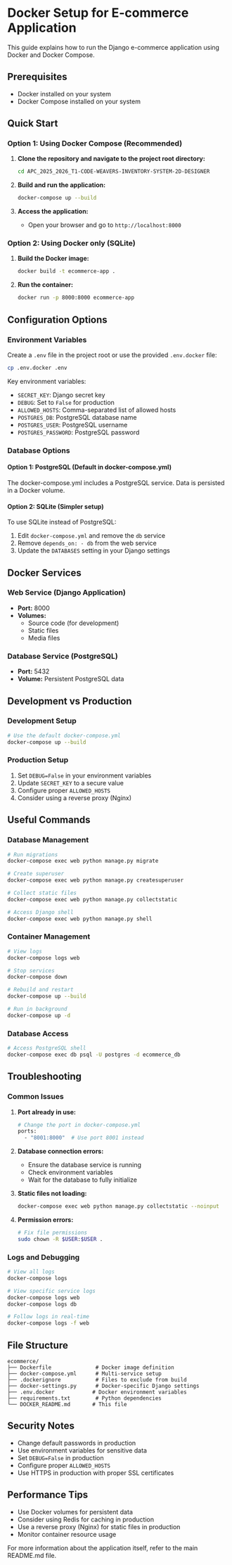 # Docker Setup for E-commerce Application

This guide explains how to run the Django e-commerce application using Docker and Docker Compose.

## Prerequisites

- Docker installed on your system
- Docker Compose installed on your system

## Quick Start

### Option 1: Using Docker Compose (Recommended)

1. **Clone the repository and navigate to the project root directory:**
   ```bash
   cd APC_2025_2026_T1-CODE-WEAVERS-INVENTORY-SYSTEM-2D-DESIGNER
   ```

2. **Build and run the application:**
   ```bash
   docker-compose up --build
   ```

3. **Access the application:**
   - Open your browser and go to `http://localhost:8000`

### Option 2: Using Docker only (SQLite)

1. **Build the Docker image:**
   ```bash
   docker build -t ecommerce-app .
   ```

2. **Run the container:**
   ```bash
   docker run -p 8000:8000 ecommerce-app
   ```

## Configuration Options

### Environment Variables

Create a `.env` file in the project root or use the provided `.env.docker` file:

```bash
cp .env.docker .env
```

Key environment variables:
- `SECRET_KEY`: Django secret key
- `DEBUG`: Set to `False` for production
- `ALLOWED_HOSTS`: Comma-separated list of allowed hosts
- `POSTGRES_DB`: PostgreSQL database name
- `POSTGRES_USER`: PostgreSQL username
- `POSTGRES_PASSWORD`: PostgreSQL password

### Database Options

#### Option 1: PostgreSQL (Default in docker-compose.yml)
The docker-compose.yml includes a PostgreSQL service. Data is persisted in a Docker volume.

#### Option 2: SQLite (Simpler setup)
To use SQLite instead of PostgreSQL:

1. Edit `docker-compose.yml` and remove the `db` service
2. Remove `depends_on: - db` from the web service
3. Update the `DATABASES` setting in your Django settings

## Docker Services

### Web Service (Django Application)
- **Port:** 8000
- **Volumes:** 
  - Source code (for development)
  - Static files
  - Media files

### Database Service (PostgreSQL)
- **Port:** 5432
- **Volume:** Persistent PostgreSQL data

## Development vs Production

### Development Setup
```bash
# Use the default docker-compose.yml
docker-compose up --build
```

### Production Setup
1. Set `DEBUG=False` in your environment variables
2. Update `SECRET_KEY` to a secure value
3. Configure proper `ALLOWED_HOSTS`
4. Consider using a reverse proxy (Nginx)

## Useful Commands

### Database Management
```bash
# Run migrations
docker-compose exec web python manage.py migrate

# Create superuser
docker-compose exec web python manage.py createsuperuser

# Collect static files
docker-compose exec web python manage.py collectstatic

# Access Django shell
docker-compose exec web python manage.py shell
```

### Container Management
```bash
# View logs
docker-compose logs web

# Stop services
docker-compose down

# Rebuild and restart
docker-compose up --build

# Run in background
docker-compose up -d
```

### Database Access
```bash
# Access PostgreSQL shell
docker-compose exec db psql -U postgres -d ecommerce_db
```

## Troubleshooting

### Common Issues

1. **Port already in use:**
   ```bash
   # Change the port in docker-compose.yml
   ports:
     - "8001:8000"  # Use port 8001 instead
   ```

2. **Database connection errors:**
   - Ensure the database service is running
   - Check environment variables
   - Wait for the database to fully initialize

3. **Static files not loading:**
   ```bash
   docker-compose exec web python manage.py collectstatic --noinput
   ```

4. **Permission errors:**
   ```bash
   # Fix file permissions
   sudo chown -R $USER:$USER .
   ```

### Logs and Debugging
```bash
# View all logs
docker-compose logs

# View specific service logs
docker-compose logs web
docker-compose logs db

# Follow logs in real-time
docker-compose logs -f web
```

## File Structure

```
ecommerce/
├── Dockerfile              # Docker image definition
├── docker-compose.yml      # Multi-service setup
├── .dockerignore           # Files to exclude from build
├── docker-settings.py      # Docker-specific Django settings
├── .env.docker            # Docker environment variables
├── requirements.txt        # Python dependencies
└── DOCKER_README.md       # This file
```

## Security Notes

- Change default passwords in production
- Use environment variables for sensitive data
- Set `DEBUG=False` in production
- Configure proper `ALLOWED_HOSTS`
- Use HTTPS in production with proper SSL certificates

## Performance Tips

- Use Docker volumes for persistent data
- Consider using Redis for caching in production
- Use a reverse proxy (Nginx) for static files in production
- Monitor container resource usage

For more information about the application itself, refer to the main README.md file.